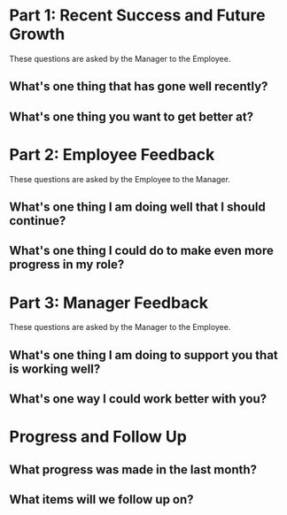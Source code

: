 # Part 1: Recent Success and Future Growth #

These questions are asked by the Manager to the Employee.

## What's one thing that has gone well recently? ##

## What's one thing you want to get better at? ##

# Part 2: Employee Feedback #

These questions are asked by the Employee to the Manager.

## What's one thing I am doing well that I should continue? ##

## What's one thing I could do to make even more progress in my role? ##

# Part 3: Manager Feedback #

These questions are asked by the Manager to the Employee.

## What's one thing I am doing to support you that is working well? ##

## What's one way I could work better with you? ##

# Progress and Follow Up #

## What progress was made in the last month? ##

## What items will we follow up on? ##
